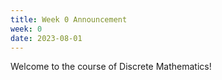 ```yaml
---
title: Week 0 Announcement
week: 0
date: 2023-08-01
---
```


Welcome to the course of Discrete Mathematics!